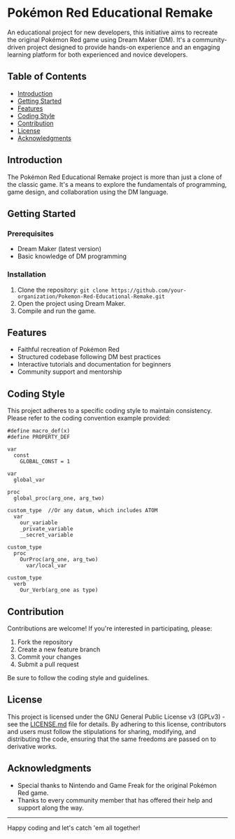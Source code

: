 # Pokémon Red Educational Remake

An educational project for new developers, this initiative aims to recreate the original Pokémon Red game using Dream Maker (DM). It's a community-driven project designed to provide hands-on experience and an engaging learning platform for both experienced and novice developers.

## Table of Contents
- [Introduction](#introduction)
- [Getting Started](#getting-started)
- [Features](#features)
- [Coding Style](#coding-style)
- [Contribution](#contribution)
- [License](#license)
- [Acknowledgments](#acknowledgments)

## Introduction

The Pokémon Red Educational Remake project is more than just a clone of the classic game. It's a means to explore the fundamentals of programming, game design, and collaboration using the DM language.

## Getting Started

### Prerequisites

- Dream Maker (latest version)
- Basic knowledge of DM programming

### Installation

1. Clone the repository: `git clone https://github.com/your-organization/Pokemon-Red-Educational-Remake.git`
2. Open the project using Dream Maker.
3. Compile and run the game.

## Features

- Faithful recreation of Pokémon Red
- Structured codebase following DM best practices
- Interactive tutorials and documentation for beginners
- Community support and mentorship

## Coding Style

This project adheres to a specific coding style to maintain consistency. Please refer to the coding convention example provided:
```dm
#define macro_def(x)
#define PROPERTY_DEF

var
  const
    GLOBAL_CONST = 1

var
  global_var

proc
  global_proc(arg_one, arg_two)

custom_type  //Or any datum, which includes ATOM
  var
    our_variable
    _private_variable
    __secret_variable

custom_type
  proc
    OurProc(arg_one, arg_two)
      var/local_var

custom_type
  verb
    Our_Verb(arg_one as type)
```

## Contribution

Contributions are welcome! If you're interested in participating, please:

1. Fork the repository
2. Create a new feature branch
3. Commit your changes
4. Submit a pull request

Be sure to follow the coding style and guidelines.

## License

This project is licensed under the GNU General Public License v3 (GPLv3) - see the [LICENSE.md](LICENSE.md) file for details. By adhering to this license, contributors and users must follow the stipulations for sharing, modifying, and distributing the code, ensuring that the same freedoms are passed on to derivative works.

## Acknowledgments

- Special thanks to Nintendo and Game Freak for the original Pokémon Red game.
- Thanks to every community member that has offered their help and support along the way.

---

Happy coding and let's catch 'em all together!
